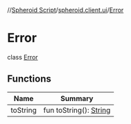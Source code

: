 //[Spheroid Script](../../index.md)/[spheroid.client.ui](../index.md)/[Error](index.md)



# Error  
 class [Error](index.md)   


## Functions  
  
|  Name|  Summary| 
|---|---|
| toString| fun toString(): [String](../../spheroid/-string/index.md)  <br>

